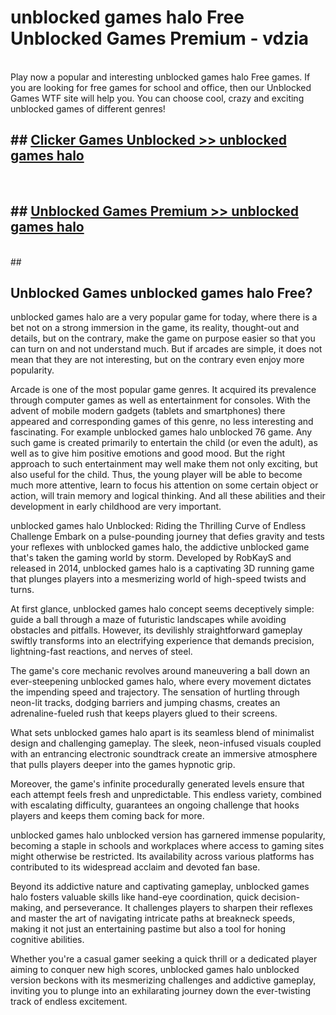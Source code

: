 # unblocked games halo Free Unblocked Games Premium - vdzia <br>
<br>
Play now a popular and interesting unblocked games halo Free games. If you are looking for free games for school and office, then our Unblocked Games WTF site will help you. You can choose cool, crazy and exciting unblocked games of different genres!


## ##  [Clicker Games Unblocked >> unblocked games halo](http://freeplayer.one?title=unblocked_games_halo&ref=M1)
  <br>

##  ## [Unblocked Games Premium >> unblocked games halo](http://freeplayer.one?title=unblocked_games_halo&ref=M1)
  <br>
  ##



## Unblocked Games unblocked games halo Free?

unblocked games halo are a very popular game for today, where there is a bet not on a strong immersion in the game, its reality, thought-out and details, but on the contrary, make the game on purpose easier so that you can turn on and not understand much. But if arcades are simple, it does not mean that they are not interesting, but on the contrary even enjoy more popularity.

Arcade is one of the most popular game genres. It acquired its prevalence through computer games as well as entertainment for consoles. With the advent of mobile modern gadgets (tablets and smartphones) there appeared and corresponding games of this genre, no less interesting and fascinating. For example unblocked games halo unblocked 76 game. Any such game is created primarily to entertain the child (or even the adult), as well as to give him positive emotions and good mood. But the right approach to such entertainment may well make them not only exciting, but also useful for the child. Thus, the young player will be able to become much more attentive, learn to focus his attention on some certain object or action, will train memory and logical thinking. And all these abilities and their development in early childhood are very important.

unblocked games halo Unblocked: Riding the Thrilling Curve of Endless Challenge
Embark on a pulse-pounding journey that defies gravity and tests your reflexes with unblocked games halo, the addictive unblocked game that's taken the gaming world by storm. Developed by RobKayS and released in 2014, unblocked games halo is a captivating 3D running game that plunges players into a mesmerizing world of high-speed twists and turns.

At first glance, unblocked games halo concept seems deceptively simple: guide a ball through a maze of futuristic landscapes while avoiding obstacles and pitfalls. However, its devilishly straightforward gameplay swiftly transforms into an electrifying experience that demands precision, lightning-fast reactions, and nerves of steel.

The game's core mechanic revolves around maneuvering a ball down an ever-steepening unblocked games halo, where every movement dictates the impending speed and trajectory. The sensation of hurtling through neon-lit tracks, dodging barriers and jumping chasms, creates an adrenaline-fueled rush that keeps players glued to their screens.

What sets unblocked games halo apart is its seamless blend of minimalist design and challenging gameplay. The sleek, neon-infused visuals coupled with an entrancing electronic soundtrack create an immersive atmosphere that pulls players deeper into the games hypnotic grip.

Moreover, the game's infinite procedurally generated levels ensure that each attempt feels fresh and unpredictable. This endless variety, combined with escalating difficulty, guarantees an ongoing challenge that hooks players and keeps them coming back for more.

unblocked games halo unblocked version has garnered immense popularity, becoming a staple in schools and workplaces where access to gaming sites might otherwise be restricted. Its availability across various platforms has contributed to its widespread acclaim and devoted fan base.

Beyond its addictive nature and captivating gameplay, unblocked games halo fosters valuable skills like hand-eye coordination, quick decision-making, and perseverance. It challenges players to sharpen their reflexes and master the art of navigating intricate paths at breakneck speeds, making it not just an entertaining pastime but also a tool for honing cognitive abilities.

Whether you're a casual gamer seeking a quick thrill or a dedicated player aiming to conquer new high scores, unblocked games halo unblocked version beckons with its mesmerizing challenges and addictive gameplay, inviting you to plunge into an exhilarating journey down the ever-twisting track of endless excitement.